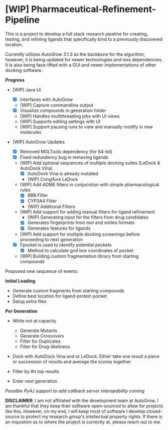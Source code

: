 # [WIP] Pharmaceutical-Refinement-Pipeline
This is a project to develop a full stack research pipeline for creating, testing, and refining ligands that specifically bind to a previously discovered location. 

Currently utilizes *AutoGrow 3.1.3* as the backbone for the algorithm; however, it is being updated for newer technologies and less dependencies. It is also being face-lifted with a GUI and newer implementations of other docking software. 

**Progress**

- [WIP] Java UI
  - [x] Interfaces with AutoGrow
  - [WIP] Capture commandline output
  - [x] Visualize compounds in generation folder
  - [WIP] Handles multithreading jobs with UI views
  - [WIP] Supports editing settings with UI
  - [WIP] Support pausing runs to view and manually modify in new molecules
  
- [WIP] AutoGrow Updates
  - [x] Removed MGLTools dependency (for 64-bit)
  - [x] Fixed redundency bug in removing ligands
  - [WIP] Add optional sequences of multiple docking suites (LeDock & AutoDock Vina)
    - [x] AutoDock Vina is already installed
    - [WIP] Congifure LeDock
  - [WIP] Add ADME filters in conjucntion with simple pharmacological rules
    - [x] BBB Filter
    - [x] CYP3A4 Filter 
    - [WIP] Additional Filters
  - [WIP] Add support for adding manual filters for ligand refinement
    - [WIP] Generating input for the filters from drug candidates
    - [x] Generates fingerprints from mol and smiles formats
    - [x] Generates features for ligands 
  - [WIP] Add support for multiple docking screenings before proceeding to next generation 
  - [x] Fpocket is used to identify potential pockets
    - [x] Method to calculate grid box coordinates of pocket
  - [WIP] Building custom fragmentation library from starting compounds


Proposed new sequence of events:

__Initial Loading__
  - Generate custom fragments from starting compounds
  - Define best location for ligand-protein pocket
  - Setup extra files


__Per Generation__
  - While not at capacity 
    - Generate Mutants 
    - Generate Crossovers 
    - Filter for Duplicates
    - Filter for Drug-likeliness 
  
  
  -  Dock with AutoDock Vina and or LeDock. Either take one result a piece or succession of results and average the scores together 
  
  - Filter by #n top results
  
  - Enter next generation


*Possible Py4J support to add callback server interopability coming*


**DISCLAIMER**: I am not affiliated with the development team at AutoGrow. I am thankful that they keep their software open-sourced to allow for projects like this. However, on my end, I will keep most of software I develop closed-source to protect my research group's intellectual property rights. If there is an inquistion as to where the project is currectly at, please reach out to me. 

